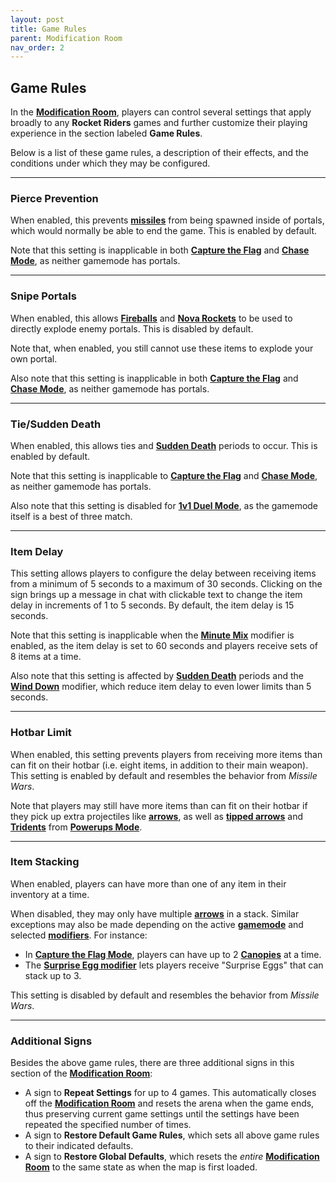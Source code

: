```yaml
---
layout: post
title: Game Rules
parent: Modification Room
nav_order: 2
---
```

**Game Rules**
---

In the **[Modification Room](https://zeroniaserver.github.io/RocketRidersWiki/modification_room)**, players can control several settings that apply broadly to any **Rocket Riders** games and further customize their playing experience in the section labeled **Game Rules**.

Below is a list of these game rules, a description of their effects, and the conditions under which they may be configured.

---
### Pierce Prevention

When enabled, this prevents **[missiles](https://zeroniaserver.github.io/RocketRidersWiki/missiles)** from being spawned inside of portals, which would normally be able to end the game. This is enabled by default.

Note that this setting is inapplicable in both **[Capture the Flag](https://zeroniaserver.github.io/RocketRidersWiki/gamemodes/ctf)** and **[Chase Mode](https://zeroniaserver.github.io/RocketRidersWiki/gamemodes/chase)**, as neither gamemode has portals.

---
### Snipe Portals

When enabled, this allows **[Fireballs](https://zeroniaserver.github.io/RocketRidersWiki/utilities/fireball)** and **[Nova Rockets](https://zeroniaserver.github.io/RocketRidersWiki/utilities/nova_rocket)** to be used to directly explode enemy portals. This is disabled by default.

Note that, when enabled, you still cannot use these items to explode your own portal.

Also note that this setting is inapplicable in both **[Capture the Flag](https://zeroniaserver.github.io/RocketRidersWiki/gamemodes/ctf)** and **[Chase Mode](https://zeroniaserver.github.io/RocketRidersWiki/gamemodes/chase)**, as neither gamemode has portals.

---
### Tie/Sudden Death

When enabled, this allows ties and **[Sudden Death](https://zeroniaserver.github.io/RocketRidersWiki/misc/sudden_death)** periods to occur. This is enabled by default.

Note that this setting is inapplicable to **[Capture the Flag](https://zeroniaserver.github.io/RocketRidersWiki/gamemodes/ctf)** and **[Chase Mode](https://zeroniaserver.github.io/RocketRidersWiki/gamemodes/chase)**, as neither gamemode has portals.

Also note that this setting is disabled for **[1v1 Duel Mode](https://zeroniaserver.github.io/RocketRidersWiki/gamemodes/duel)**, as the gamemode itself is a best of three match.

---
### Item Delay

This setting allows players to configure the delay between receiving items from a minimum of 5 seconds to a maximum of 30 seconds. Clicking on the sign brings up a message in chat with clickable text to change the item delay in increments of 1 to 5 seconds. By default, the item delay is 15 seconds.

Note that this setting is inapplicable when the **[Minute Mix](https://zeroniaserver.github.io/RocketRidersWiki/modification_room/modifiers#minute-mix)** modifier is enabled, as the item delay is set to 60 seconds and players receive sets of 8 items at a time.

Also note that this setting is affected by **[Sudden Death](https://zeroniaserver.github.io/RocketRidersWiki/misc/sudden_death)** periods and the **[Wind Down](https://zeroniaserver.github.io/RocketRidersWiki/modification_room/modifier#wind-down)** modifier, which reduce item delay to even lower limits than 5 seconds.

---
### Hotbar Limit

When enabled, this setting prevents players from receiving more items than can fit on their hotbar (i.e. eight items, in addition to their main weapon). This setting is enabled by default and resembles the behavior from *Missile Wars*.

Note that players may still have more items than can fit on their hotbar if they pick up extra projectiles like **[arrows](https://zeroniaserver.github.io/RocketRidersWiki/utilities/arrows)**, as well as **[tipped arrows](https://zeroniaserver.github.io/RocketRidersWiki/gamemodes/powerups#tipped-arrows)** and **[Tridents](https://zeroniaserver.github.io/RocketRidersWiki/gamemodes/powerups#trident)** from **[Powerups Mode](https://zeroniaserver.github.io/RocketRidersWiki/gamemodes/powerups)**.

---
### Item Stacking

When enabled, players can have more than one of any item in their inventory at a time.

When disabled, they may only have multiple **[arrows](https://zeroniaserver.github.io/RocketRidersWiki/utilities/arrows)** in a stack. Similar exceptions may also be made depending on the active **[gamemode](https://zeroniaserver.github.io/RocketRidersWiki/gamemodes)** and selected **[modifiers](https://zeroniaserver.github.io/RocketRidersWiki/modification_room/modifiers)**. For instance:

- In **[Capture the Flag Mode](https://zeroniaserver.github.io/RocketRidersWiki/gamemodes/ctf)**, players can have up to 2 **[Canopies](https://zeroniaserver.github.io/RocketRidersWiki/utilities/canopy)** at a time.
- The **[Surprise Egg modifier](https://zeroniaserver.github.io/RocketRidersWiki/modification_roomm/modifiers#surprise-egg)** lets players receive "Surprise Eggs" that can stack up to 3.

This setting is disabled by default and resembles the behavior from *Missile Wars*.

---
### Additional Signs

Besides the above game rules, there are three additional signs in this section of the **[Modification Room](https://zeroniaserver.github.io/RocketRidersWiki/modification_room)**:
- A sign to **Repeat Settings** for up to 4 games. This automatically closes off the **[Modification Room](https://zeroniaserver.github.io/RocketRidersWiki/modification_room)** and resets the arena when the game ends, thus preserving current game settings until the settings have been repeated the specified number of times.
- A sign to **Restore Default Game Rules**, which sets all above game rules to their indicated defaults.
- A sign to **Restore Global Defaults**, which resets the *entire* **[Modification Room](https://zeroniaserver.github.io/RocketRidersWiki/modification_room)** to the same state as when the map is first loaded.